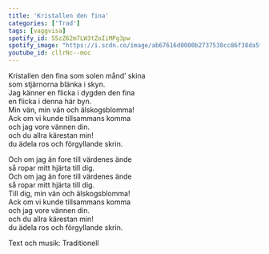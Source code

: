 ```yaml
--- 
title: 'Kristallen den fina'
categories: ['Trad']
tags: [vaggvisa]
spotify_id: 55zZ62m7LW3tZoIiMPg3pw
spotify_image: "https://i.scdn.co/image/ab67616d0000b2737538cc86f38da5fed1fb0426"
youtube_id: cllrNc--moc
---  
```


Kristallen den fina som solen månd’ skina  
som stjärnorna blänka i skyn.  
Jag känner en flicka i dygden den fina  
en flicka i denna här byn.  
Min vän, min vän och älskogsblomma!  
Ack om vi kunde tillsammans komma  
och jag vore vännen din.  
och du allra kärestan min!  
du ädela ros och förgyllande skrin.

Och om jag än fore till värdenes ände  
så ropar mitt hjärta till dig.  
Och om jag än fore till värdenes ände  
så ropar mitt hjärta till dig.  
Till dig, min vän och älskogsblomma!  
Ack om vi kunde tillsammans komma  
och jag vore vännen din.  
och du allra kärestan min!  
du ädela ros och förgyllande skrin.


Text och musik: Traditionell
